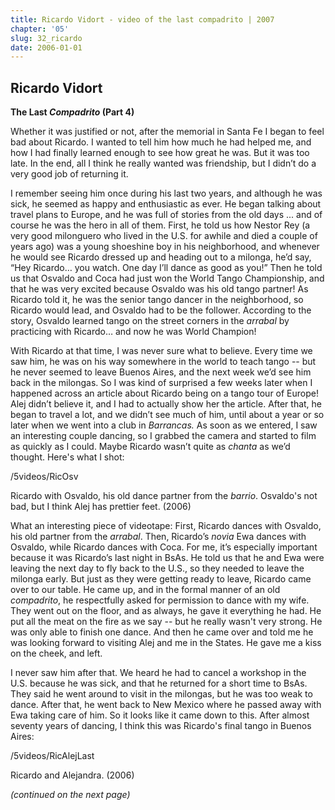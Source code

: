 ```yaml
---
title: Ricardo Vidort - video of the last compadrito | 2007
chapter: '05'
slug: 32_ricardo
date: 2006-01-01
---
```


## Ricardo Vidort

**The Last _Compadrito_ (Part 4)**

Whether it was justified or not, after the memorial in Santa Fe I began to feel bad about Ricardo. I wanted to tell him how much he had helped me, and how I had finally learned enough to see how great he was. But it was too late. In the end, all I think he really wanted was friendship, but I didn’t do a very good job of returning it.

I remember seeing him once during his last two years, and although he was sick, he seemed as happy and enthusiastic as ever. He began talking about travel plans to Europe, and he was full of stories from the old days ... and of course he was the hero in all of them. First, he told us how Nestor Rey (a very good milonguero who lived in the U.S. for awhile and died a couple of years ago) was a young shoeshine boy in his neighborhood, and whenever he would see Ricardo dressed up and heading out to a milonga, he’d say, “Hey Ricardo… you watch. One day I’ll dance as good as you!” Then he told us that Osvaldo and Coca had just won the World Tango Championship, and that he was very excited because Osvaldo was his old tango partner! As Ricardo told it, he was the senior tango dancer in the neighborhood, so Ricardo would lead, and Osvaldo had to be the follower. According to the story, Osvaldo learned tango on the street corners in the _arrabal_ by practicing with Ricardo… and now he was World Champion!

With Ricardo at that time, I was never sure what to believe. Every time we saw him, he was on his way somewhere in the world to teach tango -- but he never seemed to leave Buenos Aires, and the next week we’d see him back in the milongas. So I was kind of surprised a few weeks later when I happened across an article about Ricardo being on a tango tour of Europe! Alej didn’t believe it, and I had to actually show her the article. After that, he began to travel a lot, and we didn’t see much of him, until about a year or so later when we went into a club in _Barrancas._ As soon as we entered, I saw an interesting couple dancing, so I grabbed the camera and started to film as quickly as I could. Maybe Ricardo wasn’t quite as _chanta_ as we’d thought. Here's what I shot:

/5videos/RicOsv

Ricardo with Osvaldo, his old dance partner from the _barrio_.
Osvaldo's not bad, but I think Alej has prettier feet. (2006)

What an interesting piece of videotape: First, Ricardo dances with Osvaldo, his old partner from the _arrabal_. Then, Ricardo’s _novia_ Ewa dances with Osvaldo, while Ricardo dances with Coca. For me, it’s especially important because it was Ricardo’s last night in BsAs. He told us that he and Ewa were leaving the next day to fly back to the U.S., so they needed to leave the milonga early. But just as they were getting ready to leave, Ricardo came over to our table. He came up, and in the formal manner of an old _compadrito_, he respectfully asked for permission to dance with my wife. They went out on the floor, and as always, he gave it everything he had. He put all the meat on the fire as we say -- but he really wasn't very strong. He was only able to finish one dance. And then he came over and told me he was looking forward to visiting Alej and me in the States. He gave me a kiss on the cheek, and left.

I never saw him after that. We heard he had to cancel a workshop in the U.S. because he was sick, and that he returned for a short time to BsAs. They said he went around to visit in the milongas, but he was too weak to dance. After that, he went back to New Mexico where he passed away with Ewa taking care of him. So it looks like it came down to this. After almost seventy years of dancing, I think this was Ricardo's final tango in Buenos Aires:

/5videos/RicAlejLast

Ricardo and Alejandra. (2006)

_(continued on the next page)_

